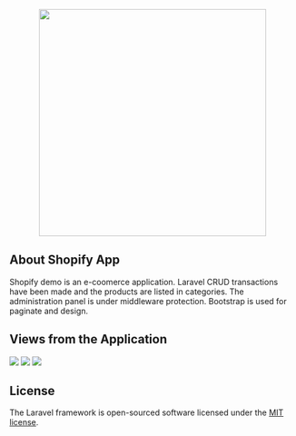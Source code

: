 <p align="center"><a href="https://laravel.com" target="_blank"><img src="https://raw.githubusercontent.com/laravel/art/master/logo-lockup/5%20SVG/2%20CMYK/1%20Full%20Color/laravel-logolockup-cmyk-red.svg" width="400"></a></p>

## About Shopify App

Shopify demo is an e-coomerce application. Laravel CRUD transactions have been made and the products are listed in categories. The administration panel is under middleware protection. Bootstrap is used for paginate and design.

## Views from the Application

<img src="https://www.linkpicture.com/q/Screenshot-from-2021-04-26-11-50-33.png" type="image">

<img src="https://www.linkpicture.com/q/Screenshot-from-2021-04-26-11-53-25.png" type="image">

<img src="https://www.linkpicture.com/q/Screenshot-from-2021-04-26-12-56-08.png" type="image">

## License

The Laravel framework is open-sourced software licensed under the [MIT license](https://opensource.org/licenses/MIT).

